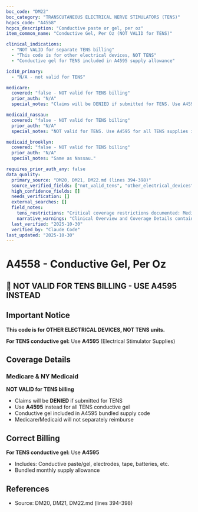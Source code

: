 ```yaml
---
boc_code: "DM22"
boc_category: "TRANSCUTANEOUS ELECTRICAL NERVE STIMULATORS (TENS)"
hcpcs_code: "A4558"
hcpcs_description: "Conductive paste or gel, per oz"
item_common_name: "Conductive Gel, Per Oz (NOT VALID for TENS)"

clinical_indications:
  - "NOT VALID for separate TENS billing"
  - "This code is for other electrical devices, NOT TENS"
  - "Conductive gel for TENS included in A4595 supply allowance"

icd10_primary:
  - "N/A - not valid for TENS"

medicare:
  covered: "false - NOT valid for TENS billing"
  prior_auth: "N/A"
  special_notes: "Claims will be DENIED if submitted for TENS. Use A4595 instead for all TENS conductive gel. Medicare/Medicaid will not separately reimburse. Included in A4595 bundled supply code."

medicaid_nassau:
  covered: "false - NOT valid for TENS billing"
  prior_auth: "N/A"
  special_notes: "NOT valid for TENS. Use A4595 for all TENS supplies including conductive gel."

medicaid_brooklyn:
  covered: "false - NOT valid for TENS billing"
  prior_auth: "N/A"
  special_notes: "Same as Nassau."

requires_prior_auth_any: false
data_quality:
  primary_source: "DM20, DM21, DM22.md (lines 394-398)"
  source_verified_fields: ["not_valid_tens", "other_electrical_devices", "use_a4595_instead", "included_bundled"]
  high_confidence_fields: []
  needs_verification: []
  external_searches: []
  field_notes:
    tens_restrictions: "Critical coverage restrictions documented: Medicare excludes CLBP, NY Medicaid only knee OA"
    narrative_warnings: "Clinical Overview and Coverage Details contain critical restriction warnings synthesized from source"
  last_verified: "2025-10-30"
  verified_by: "Claude Code"
last_updated: "2025-10-30"
---
```


# A4558 - Conductive Gel, Per Oz

## 🚨 NOT VALID FOR TENS BILLING - USE A4595 INSTEAD

## Important Notice
**This code is for OTHER ELECTRICAL DEVICES, NOT TENS units.**

**For TENS conductive gel:** Use **A4595** (Electrical Stimulator Supplies)

## Coverage Details

### Medicare & NY Medicaid
**NOT VALID for TENS billing**
- Claims will be **DENIED** if submitted for TENS
- Use **A4595** instead for all TENS conductive gel
- Conductive gel included in A4595 bundled supply code
- Medicare/Medicaid will not separately reimburse

## Correct Billing
**For TENS conductive gel:** Use **A4595**
- Includes: Conductive paste/gel, electrodes, tape, batteries, etc.
- Bundled monthly supply allowance

## References
- Source: DM20, DM21, DM22.md (lines 394-398)

